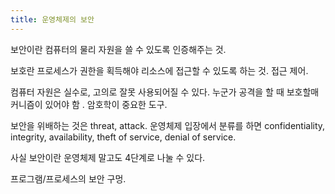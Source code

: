 ```yaml
---
title: 운영체제의 보안
---
```


보안이란 컴퓨터의 물리 자원을 쓸 수 있도록 인증해주는 것.

보호란 프로세스가 권한을 획득해야 리소스에 접근할 수 있도록 하는 것. 접근 제어.

컴퓨터 자원은 실수로, 고의로 잘못 사용되어질 수 있다. 누군가 공격을 할 때 보호할매커니즘이 있어야 함
. 암호학이 중요한 도구.

보안을 위배하는 것은 threat, attack. 운영체제 입장에서 분류를 하면 confidentiality, integrity,
availability, theft of service, denial of service.

사실 보안이란 운영체제 말고도 4단계로 나눌 수 있다.

프로그램/프로세스의 보안 구멍.
